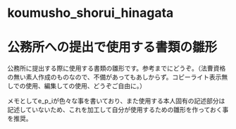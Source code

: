 # koumusho_shorui_hinagata
# 公務所への提出で使用する書類の雛形
公務所に提出する際に使用する書類の雛形です。参考までにどうぞ。（法曹資格の無い素人作成のものなので、不備があってもあしからず。コピーライト表示無しでの使用、編集しての使用、どうぞご自由に。）

メモとしてe_p_iが色々な事を書いており、また使用する本人固有の記述部分は記述していないため、これを加工して自分が使用するための雛形を作っておく事を推奨。

